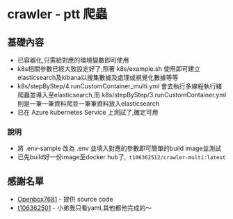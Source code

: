 # crawler - ptt 爬蟲
  
## 基礎內容 

- 已容器化,只需給對應的環境變數即可使用
- k8s相關參數已經大致設定好了,照著 k8s/example.sh 使用即可建立elasticsearch及kibana以搜集數據及處理或視覺化數據等等
- k8s/stepByStep/4.runCustomContainer_multi.yml 會去執行多線程執行緒爬蟲並導入至elasticsearch,而 k8s/stepByStep/3.runCustomContainer.yml 則是一筆一筆資料爬並一筆筆資料放入elasticsearch
- 已在 Azure kubernetes Service 上測試了,確定可用

### 說明
 - 將 .env-sample 改為 .env 並填入對應的參數即可簡單的build image並測試
 - 已先build好一份image至docker hub了,` t106362512/crawler-multi:latest`

## 感謝名單
 - [Openbox7681](https://github.com/Openbox7681/CrawlerTurtorial) - 提供 source code
 - [t106362501](t106362501@ntut.org.tw) - 小弟我只看yaml,其他都他完成的～
